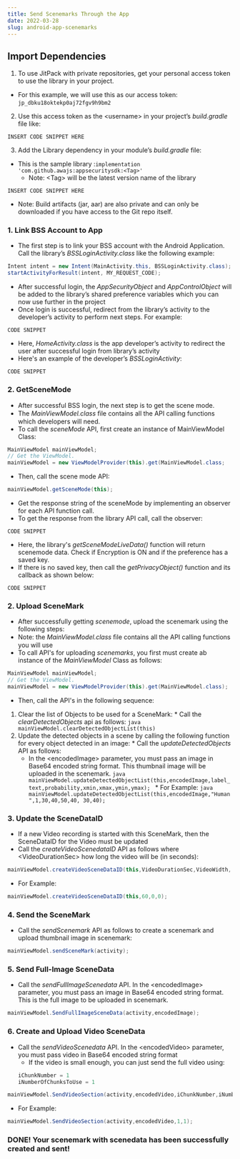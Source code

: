 ```yaml
---
title: Send Scenemarks Through the App
date: 2022-03-28
slug: android-app-scenemarks
---
```


## Import Dependencies ##
1. To use JitPack with private repositories, get your personal access token to use the library in your project. 

  * For this example, we will use this as our access token: ``` jp_dbku18oktekp0aj72fgv9h9bm2 ```
2. Use this access token as the &lt;username\> in your project’s *build.gradle* file like:
```
INSERT CODE SNIPPET HERE
```

3. Add the Library dependency in your module’s *build.gradle* file:
  * This is the sample library :```implementation 'com.github.awajs:appsecuritysdk:<Tag>'```
    * Note: &lt;Tag\> will be the latest version name of the library
```
INSERT CODE SNIPPET HERE
```
  * Note: Build artifacts (jar, aar) are also private and can only be downloaded if you have access to the Git repo itself.

### 1. Link BSS Account to App ###
  * The first step is to link your BSS account with the Android Application. Call the library’s *BSSLoginActivity.class* like the following example:
```java
Intent intent = new Intent(MainActivity.this, BSSLoginActivity.class);
startActivityForResult(intent, MY_REQUEST_CODE);
```
  * After successful login, the *AppSecurityObject* and *AppControlObject* will be added to the library’s shared preference variables which you can now use further in the project
  * Once login is successful, redirect from the library’s activity to the developer’s activity to perform next steps. For example:
  ```
  CODE SNIPPET
  ```

  * Here, *HomeActivity.class* is the app developer’s activity to redirect the user after successful login from library’s activity
  * Here's an example of the developer’s *BSSLoginActivity*:
  ``` 
  CODE SNIPPET
  ```

### 2. GetSceneMode ###
  * After successful BSS login, the next step is to get the scene mode.
  * The *MainViewModel.class* ﬁle contains all the API calling functions which developers will need.
  * To call the *sceneMode* API, first create an instance of MainViewModel Class:
  ```java
  MainViewModel mainViewModel;
  // Get the ViewModel.
  mainViewModel = new ViewModelProvider(this).get(MainViewModel.class;
  ```
  * Then, call the scene mode API:
  ```java
  mainViewModel.getSceneMode(this);
  ```
  * Get the response string of the sceneMode by implementing an observer for each API function call.
  * To get the response from the library API call, call the observer:
  ```
  CODE SNIPPET
  ```
  * Here, the library's *getSceneModeLiveData()* function will return scenemode data. Check if Encryption is ON and if the preference has a saved key. 
  * If there is no saved key, then call the *getPrivacyObject()* function and its callback as shown below:
  ```
  CODE SNIPPET
  ```

### 2. Upload SceneMark ###
  * After successfully getting *scenemode*, upload the scenemark using the following steps:
  * Note: the *MainViewModel.class* ﬁle contains all the API calling functions you will use
  * To call API's for uploading *scenemarks*, you first must create ab instance of the *MainViewModel* Class as follows:
  ```java
  MainViewModel mainViewModel;
  // Get the ViewModel.
  mainViewModel = new ViewModelProvider(this).get(MainViewModel.class);
  ```
  * Then, call the API's in the following sequence:
  1. Clear the list of Objects to be used for a SceneMark:
    * Call the *clearDetectedObjects* api as follows:
    ```java
    mainViewModel.clearDetectedObjectList(this)
    ```
  2. Update the detected objects in a scene by calling the following function for every object detected in an image:
    * Call the *updateDetectedObjects* API as follows:
      * In the  &lt;encodedImage\> parameter, you must pass an image in Base64 encoded string format. This thumbnail image will be uploaded in the scenemark.
    ```java
    mainViewModel.updateDetectedObjectList(this,encodedImage,label_text,probability,xmin,xmax,ymin,ymax);
    ```
    * For Example:
    ```java
    mainViewModel.updateDetectedObjectList(this,encodedImage,"Human",1,30,40,50,40, 30,40);
    ```
### 3. Update the SceneDataID ###
  * If a new Video recording is started with this SceneMark, then the SceneDataID for the Video must be updated
  * Call the *createVideoScenedataID* API as follows where &lt;VideoDurationSec\> how long the video will be (in seconds):
  ```java
  mainViewModel.createVideoSceneDataID(this,VideoDurationSec,VideoWidth, VideoHeight);
  ```
  * For Example:
  ```java
  mainViewModel.createVideoSceneDataID(this,60,0,0);
  ```

### 4. Send the SceneMark ###
  * Call the *sendScenemark* API as follows to create a scenemark and upload thumbnail image
in scenemark:
```java
mainViewModel.sendSceneMark(activity);
```

### 5. Send Full-Image SceneData ###
  * Call the *sendFullImageScenedata* API. In the &lt;encodedImage\> parameter, you must pass an image in Base64 encoded string format. This is the full image to be uploaded in scenemark.
  ```java
  mainViewModel.SendFullImageSceneData(activity,encodedImage);
  ```

### 6. Create and Upload Video SceneData ###
  * Call the *sendVideoScenedata* API. In the &lt;encodedVideo\> parameter, you must pass video in Base64 encoded string format
    * If the video is small enough, you can just send the full video using:
    ```java
    iChunkNumber = 1
    iNumberOfChunksToUse = 1
    ```

  ```java
  mainViewModel.SendVideoSection(activity,encodedVideo,iChunkNumber,iNumberOfChunksToUse);
  ```

  * For Example:
  ```java
  mainViewModel.SendVideoSection(activity,encodedVideo,1,1);
  ```


### DONE! Your scenemark with scenedata has been successfully created and sent! ###